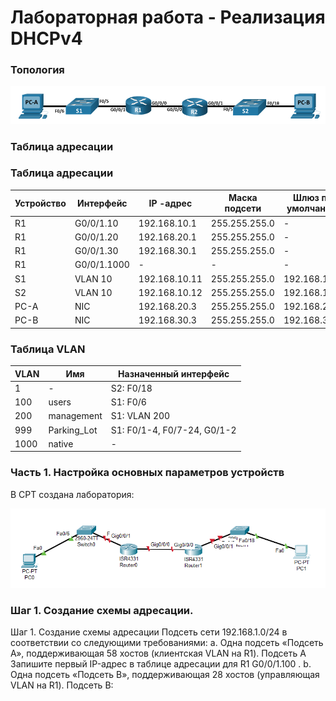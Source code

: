 # Лабораторная работа - Реализация DHCPv4  

### Топология

![](dhcpv4.png)

### Таблица адресации

### Таблица адресации

| Устройство  | Интерфейс   | IP  -адрес          | Маска подсети  | Шлюз по умолчанию |
|-------------|-------------|---------------------|----------------|-------------------|
| R1          | G0/0/1.10   | 192.168.10.1        | 255.255.255.0  | -                 | 
| R1          | G0/0/1.20   | 192.168.20.1        | 255.255.255.0  | -                 | 
| R1          | G0/0/1.30   | 192.168.30.1        | 255.255.255.0  | -                 | 
| R1          | G0/0/1.1000 | -                   | -              | -                 | 
| S1          | VLAN 10     | 192.168.10.11       | 255.255.255.0  | 192.168.10.1      | 
| S2          | VLAN 10     | 192.168.10.12       | 255.255.255.0  | 192.168.10.1      | 
|PC-A         | NIC         | 192.168.20.3        | 255.255.255.0  | 192.168.20.1      |
|PC-B         | NIC         | 192.168.30.3        | 255.255.255.0  | 192.168.30.1      |

### Таблица VLAN

| VLAN        |    Имя       | Назначенный интерфейс         | 
|-------------|--------------|-------------------------------|
| 1           | -            | S2: F0/18                     |  
| 100         | users        | S1: F0/6                      |  
| 200         | management   | S1: VLAN 200                  |
| 999         | Parking_Lot  | S1: F0/1-4, F0/7-24, G0/1-2   |  
| 1000        | native       | -                             | 

### Часть 1. Настройка основных параметров устройств

В CPT создана лаборатория:

![](1.png)

### Шаг 1. Создание схемы адресации.
Шаг 1.	Создание схемы адресации
Подсеть сети 192.168.1.0/24 в соответствии со следующими требованиями:
a.	Одна подсеть «Подсеть A», поддерживающая 58 хостов (клиентская VLAN на R1).
Подсеть A
Запишите первый IP-адрес в таблице адресации для R1 G0/0/1.100 . 
b.	Одна подсеть «Подсеть B», поддерживающая 28 хостов (управляющая VLAN на R1). 
Подсеть B:

